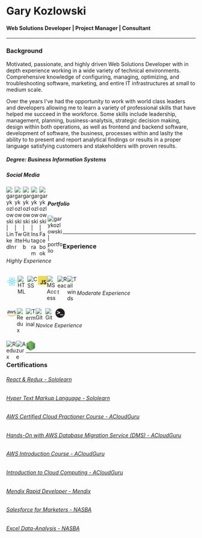 <h1>Gary Kozlowski</h1>
<h4>Web Solutions Developer | Project Manager | Consultant</h4>
<hr>
<h3>Background</h3>

<p>Motivated, passionate, and highly driven Web Solutions Developer with in depth experience working in a wide variety of technical environments. Comprehensive knowledge of configuring, managing, optimizing, and troubleshooting software, marketing, and entire IT infrastructures at small to medium scale.</p>

<p>Over the years I've had the opportunity to work with world class leaders and developers allowing me to learn a variety of professional skills that have helped me succeed in the workforce. Some skills include leadership, management, planning, business-analytsis, strategic decision making, design within both operations, as well as frontend and backend software, development of software, the business, processes within and laslty the ability to to present and report analytical findings or results in a proper language satisfying customers and stakeholders with proven results.</p>
<h5>Degree: Business Information Systems</h5>
<h5>Social Media</h5>
<a href="https://www.linkedin.com/in/gary-kozlowski-825053138/"><img align="left" alt="garykozlowski | LinkedIn" width="22px" src="https://cdn.jsdelivr.net/npm/simple-icons@v3/icons/linkedin.svg" /></a>
<a href="https://twitter.com/GaryKozlowski1"><img align="left" alt="garykozlowski | Twitter" width="22px" src="https://cdn.jsdelivr.net/npm/simple-icons@v3/icons/twitter.svg" /></a>
<a href="https://github.com/gkozlowskidesign"><img align="left" alt="garykozlowski | GitHub" width="22px" src="https://cdn.jsdelivr.net/npm/simple-icons@v3/icons/github.svg" /></a>
<a href="https://www.instagram.com/garykozlowski1/?next=%2Fgary_kozlowski1%2F"><img align="left" alt="garykozlowski | Instagram" width="22px" src="https://cdn.jsdelivr.net/npm/simple-icons@v3/icons/instagram.svg" /></a>
<a href="https://www.facebook.com/garyjr.kozlowski/"><img align="left" alt="garykozlowski | Facebook" width="22px" src="https://cdn.jsdelivr.net/npm/simple-icons@v3/icons/facebook.svg" /></a>
<br>
<h5>Portfolio</h5>
<a href="https://garykozlowski.com/"><img align="left" alt="garykozlowski | portfolio" width="40px" src="https://avatars.githubusercontent.com/u/82541715?v=4" /></a>
<br>
<br>
<hr>


<h3>Experience</h3>

<h6>Highly Experience</h6>
    <img align="left" alt="React" width="30px" src="https://raw.githubusercontent.com/github/explore/80688e429a7d4ef2fca1e82350fe8e3517d3494d/topics/react/react.png" />
  <img align="left" alt="HTML" width="26px"     src="https://cdn-icons-png.flaticon.com/512/1532/1532556.png" />
  <img align="left" alt="CSS" width="28px" src="https://cdn4.iconfinder.com/data/icons/social-media-logos-6/512/121-css3-512.png" />
   <img align="left" alt="JavaScript" width="24px" src="https://raw.githubusercontent.com/github/explore/80688e429a7d4ef2fca1e82350fe8e3517d3494d/topics/javascript/javascript.png" />
   <img align="left" alt="MSAccess" width="28px" src="https://iconarchive.com/download/i74703/iconstoc/ms-office-2013/access.ico" />
       <img align="left" alt="React" width="26px" src="https://cdn-icons-png.flaticon.com/512/5968/5968672.png" />
             <img align="left" alt="Tailwinds" width="26px" src="https://upload.wikimedia.org/wikipedia/commons/thumb/d/d5/Tailwind_CSS_Logo.svg/1200px-Tailwind_CSS_Logo.svg.png" />

 

  <br> 
<h6>Moderate Experience</h6>
  <img align="left" alt="AWS" width="28px" src="https://raw.githubusercontent.com/github/explore/80688e429a7d4ef2fca1e82350fe8e3517d3494d/topics/aws/aws.png" />
    <img align="left" alt="Redux" width="24px" src="https://upload.wikimedia.org/wikipedia/commons/thumb/b/b2/Database-mysql.svg/1448px-Database-mysql.svg.png" />
      <img align="left" alt="Terminal" width="26px" src="https://cdn.iconscout.com/icon/free/png-256/netlify-3629537-3032320.png" />
        <img align="left" alt="Git" width="26px" src="https://icones.pro/wp-content/uploads/2021/06/icone-github-violet.png" />
           <img align="left" alt="Git" width="26px" src="https://avatars.githubusercontent.com/u/18133?s=200&v=4" />
     <img align="left" alt="Terminal" width="26px" src="https://raw.githubusercontent.com/github/explore/80688e429a7d4ef2fca1e82350fe8e3517d3494d/topics/terminal/terminal.png" />

   <br>
   <h6>Novice Experience</h6>
     <img align="left" alt="Redux" width="26px" src="https://img.icons8.com/color/480/redux.png" />
     <img align="left" alt="Azure" width="26px" src="https://upload.wikimedia.org/wikipedia/commons/thumb/f/fa/Microsoft_Azure.svg/1200px-Microsoft_Azure.svg.png" />
     <img align="left" alt="Node.js" width="26px" src="https://raw.githubusercontent.com/github/explore/80688e429a7d4ef2fca1e82350fe8e3517d3494d/topics/nodejs/nodejs.png" />
     <br>
  <hr>
  
  
<h3>Certifications</h3>

 <a href="https://www.sololearn.com/certificates/CT-SQ4TAIIM"><h6>React & Redux - Sololearn</h6></a>
<a href="https://www.sololearn.com/certificates/CT-ZNJ9C0W9"><h6>Hyper Text Markup Language - Sololearn</h6></a>
<a href="https://verify.acloud.guru/02A9147C1109"><h6>AWS Certified Cloud Practioner Course - ACloudGuru</h6></a>
<a href="https://verify.acloud.guru/6F7228088730"><h6>Hands-On with AWS Database Migration Service (DMS) - ACloudGuru</h6></a>
<a href="https://verify.acloud.guru/488D24E66C3C"><h6>AWS Introduction Course - ACloudGuru</h6></a>
<a href="https://verify.acloud.guru/08353D4BE2DA"><h6>Introduction to Cloud Computing - ACloudGuru</h6></a>
<a href="https://drive.google.com/file/d/1544yC2fwe0_evZAMTJRPEdKHi7yEI6rm/view"><h6>Mendix Rapid Developer - Mendix</h6></a>
<a href="#"><h6>Salesforce for Marketers - NASBA</h6></a>
<a href="#"><h6>Excel Data-Analysis - NASBA</h6></a>

